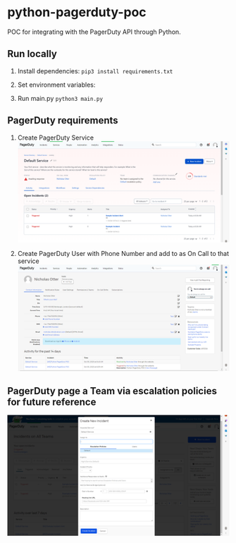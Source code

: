 # python-pagerduty-poc

POC for integrating with the PagerDuty API through Python. 

## Run locally

1. Install dependencies:
`pip3 install requirements.txt`

2. Set environment variables:

3. Run main.py
`python3 main.py`

## PagerDuty requirements

1. Create PagerDuty Service
![](images/pagerduty_default-service.png)

2. Create PagerDuty User with Phone Number and add to as On Call to that service
![](images/pagerduty_user-on-call.png)

## PagerDuty page a Team via escalation policies for future reference
![](images/pagerduty_new-incident.png)
